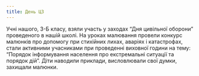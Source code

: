 ```yaml
---
title: День ЦЗ
---
```


Учні нашого, 3-Б класу, взяли участь у заходах “Дня цивільної оборони” проведеного в нашій школі. На уроках малювання провели конкурс малюнків про допомогу при стихійних лихах, аваріях і катастрофах, стали активними учасниками при проведенні виховної години на тему: “Порядок інформування населення про екстремальні ситуації та порядок дій”. Діти наводили приклади, висловлювали свої думки, захищали малюнки.

<slideshow id="72157648764949340"></slideshow>
